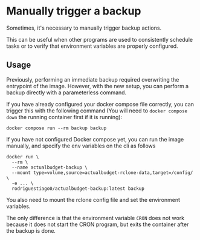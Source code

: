# Manually trigger a backup

Sometimes, it's necessary to manually trigger backup actions.

This can be useful when other programs are used to consistently schedule tasks or to verify that environment variables are properly configured.

## Usage

Previously, performing an immediate backup required overwriting the entrypoint of the image. However, with the new setup, you can perform a backup directly with a parameterless command.

If you have already configured your docker compose file correctly, you can trigger this with the following command (You will need to `docker compose down` the running container first if it is running):

```shell
docker compose run --rm backup backup
```

If you have not configured Docker compose yet, you can run the image manually, and specify the env variables on the cli as follows

```shell
docker run \
  --rm \
  --name actualbudget-backup \
  --mount type=volume,source=actualbudget-rclone-data,target=/config/ \
  -e ... \
  rodriguestiago0/actualbudget-backup:latest backup
```

You also need to mount the rclone config file and set the environment variables.

The only difference is that the environment variable `CRON` does not work because it does not start the CRON program, but exits the container after the backup is done.
